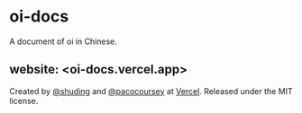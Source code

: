 # oi-docs
A document of oi in Chinese.

website: <oi-docs.vercel.app>
---

Created by [@shuding](https://github.com/shuding) and [@pacocoursey](https://github.com/pacocoursey) at [Vercel](https://vercel.com). Released under the MIT license.
